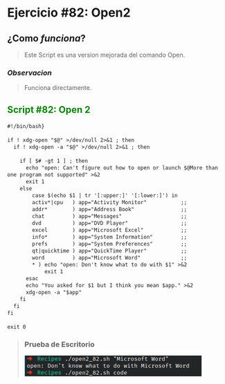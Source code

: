 # Ejercicio #82: Open2

## ¿Como _funciona_?

>Este Script es una version mejorada del comando Open.

### _Observacion_ ###
>Funciona directamente.

## <span style="color:green">Script #82: Open 2 </span> ##

```shell
#!/bin/bash}

if ! xdg-open "$@" >/dev/null 2>&1 ; then
  if ! xdg-open -a "$@" >/dev/null 2>&1 ; then

    if [ $# -gt 1 ] ; then
      echo "open: Can't figure out how to open or launch $@More than one program not supported" >&2
      exit 1
    else
        case $(echo $1 | tr '[:upper:]' '[:lower:]') in
        activ*|cpu   ) app="Activity Monitor"           ;;
        addr*        ) app="Address Book"               ;;
        chat         ) app="Messages"                   ;;
        dvd          ) app="DVD Player"                 ;;
        excel        ) app="Microsoft Excel"            ;;
        info*        ) app="System Information"         ;;
        prefs        ) app="System Preferences"         ;;
        qt|quicktime ) app="QuickTime Player"           ;;
        word         ) app="Microsoft Word"             ;;        
        * ) echo "open: Don't know what to do with $1" >&2
            exit 1
      esac
      echo "You asked for $1 but I think you mean $app." >&2
      xdg-open -a "$app"
    fi
  fi
fi

exit 0
```

> ### Prueba de Escritorio ###
> ![1](82.png)